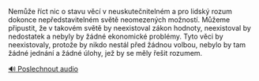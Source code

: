 
Nemůže říct nic o stavu věcí v neuskutečnitelném a pro lidský rozum dokonce nepředstavitelném světě neomezených možností. Můžeme připustit, že v takovém světě by neexistoval zákon hodnoty, neexistoval by nedostatek a nebyly by žádné ekonomické problémy. Tyto věci by neexistovaly, protože by nikdo nestál před žádnou volbou, nebylo by tam žádné jednání a žádné úlohy, jež by se měly řešit rozumem.

[🔊 Poslechnout audio](/data/7-paragraphs/audio/chapter_47/para_006-Neme-ct-nic-o-stavu-vc-v-neuskutenitelnm-a.mp3)
